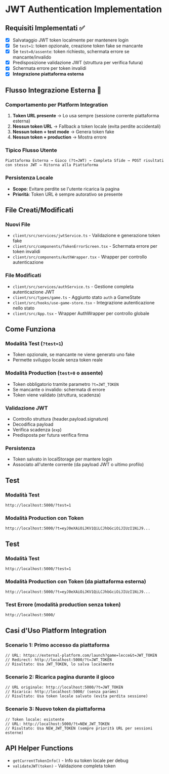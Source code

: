 # JWT Authentication Implementation

## Requisiti Implementati ✅

- [x] Salvataggio JWT token localmente per mantenere login
- [x] Se `test=1`: token opzionale, creazione token fake se mancante
- [x] Se `test=0/assente`: token richiesto, schermata errore se mancante/invalido
- [x] Predisposizione validazione JWT (struttura per verifica futura)
- [x] Schermata errore per token invalidi
- [x] **Integrazione piattaforma esterna**

## Flusso Integrazione Esterna 🔄

### Comportamento per Platform Integration
1. **Token URL presente** → Lo usa sempre (sessione corrente piattaforma esterna)
2. **Nessun token URL** → Fallback a token locale (evita perdite accidentali)
3. **Nessun token + test mode** → Genera token fake
4. **Nessun token + production** → Mostra errore

### Tipico Flusso Utente
```
Piattaforma Esterna → Gioco (?t=JWT) → Completa Sfide → POST risultati con stesso JWT → Ritorna alla Piattaforma
```

### Persistenza Locale
- **Scopo**: Evitare perdite se l'utente ricarica la pagina
- **Priorità**: Token URL è sempre autorativo se presente

## File Creati/Modificati

### Nuovi File
- `client/src/services/jwtService.ts` - Validazione e generazione token fake
- `client/src/components/TokenErrorScreen.tsx` - Schermata errore per token invalidi
- `client/src/components/AuthWrapper.tsx` - Wrapper per controllo autenticazione

### File Modificati
- `client/src/services/authService.ts` - Gestione completa autenticazione JWT
- `client/src/types/game.ts` - Aggiunto stato `auth` a GameState
- `client/src/hooks/use-game-store.tsx` - Integrazione autenticazione nello stato
- `client/src/App.tsx` - Wrapper AuthWrapper per controllo globale

## Come Funziona

### Modalità Test (`?test=1`)
- Token opzionale, se mancante ne viene generato uno fake
- Permette sviluppo locale senza token reale

### Modalità Production (`test=0` o assente)
- Token obbligatorio tramite parametro `?t=JWT_TOKEN`
- Se mancante o invalido: schermata di errore
- Token viene validato (struttura, scadenza)

### Validazione JWT
- Controllo struttura (header.payload.signature)
- Decodifica payload
- Verifica scadenza (`exp`)
- Predisposta per futura verifica firma

### Persistenza
- Token salvato in localStorage per mantere login
- Associato all'utente corrente (da payload JWT o ultimo profilo)

## Test

### Modalità Test
```
http://localhost:5000/?test=1
```

### Modalità Production con Token
```
http://localhost:5000/?t=eyJ0eXAiOiJKV1QiLCJhbGciOiJIUzI1NiJ9...
```

## Test

### Modalità Test
```
http://localhost:5000/?test=1
```

### Modalità Production con Token (da piattaforma esterna)
```
http://localhost:5000/?t=eyJ0eXAiOiJKV1QiLCJhbGciOiJIUzI1NiJ9...
```

### Test Errore (modalità production senza token)
```
http://localhost:5000/
```

## Casi d'Uso Platform Integration

### Scenario 1: Primo accesso da piattaforma
```
// URL: https://external-platform.com/launch?game=lecce&t=JWT_TOKEN
// Redirect: http://localhost:5000/?t=JWT_TOKEN
// Risultato: Usa JWT_TOKEN, lo salva localmente
```

### Scenario 2: Ricarica pagina durante il gioco
```
// URL originale: http://localhost:5000/?t=JWT_TOKEN
// Ricarica: http://localhost:5000/ (senza params)
// Risultato: Usa token locale salvato (evita perdita sessione)
```

### Scenario 3: Nuovo token da piattaforma
```
// Token locale: esistente
// URL: http://localhost:5000/?t=NEW_JWT_TOKEN
// Risultato: Usa NEW_JWT_TOKEN (sempre priorità URL per sessioni esterne)
```

## API Helper Functions

- `getCurrentTokenInfo()` - Info su token locale per debug
- `validateJWT(token)` - Validazione completa token
